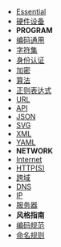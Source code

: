 * [Essential](essential/)
* [硬件设备](essential/hardware.md)
* **PROGRAM**
* [编码通用](essential/code-common.md)
* [字符集](essential/character-sets.md)
* [身份认证](essential/identity.md)
* [加密](essential/crypto.md)
* [算法](essential/algorithms.md)
* [正则表达式](essential/regex.md)
* [URL](essential/url.md)
* [API](essential/api.md)
* [JSON](essential/json.md)
* [SVG](essential/svg.md)
* [XML](essential/xml.md)
* [YAML](essential/yaml.md)
* **NETWORK**
* [Internet](essential/network/internet.md)
* [HTTP(S)](essential/network/http.md)
* [跨域](essential/network/cross-domain.md)
* [DNS](essential/network/dns.md)
* [IP](essential/network/ip.md)
* [服务器](essential/hosting.md)
* **风格指南**
* [编码规范](essential/style-guide/code-guide.md)
* [命名规则](essential/style-guide/code-naming-rule.md)
